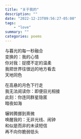 ```yaml
---
title: "关于我的"
description: ""
date: "2022-12-23T09:56:27-05:00"
tags: 
    - "love"
summary: ""
categories: poems
---
```

与暮光的每一秒融合\
变换的：我的心情\
你对我：捉摸不定的温柔\
我把世界往很远的地方看去\
天地同色

在高悬的月色下行走\
我无法阅读你：即便目光相接\
此刻：你连同群星隐匿\
暗夜如海

辗转腾挪到熹微\
唤醒我的：无非光线、闹钟\
和似是而非的未读短信\
再不向你脆弱低头
